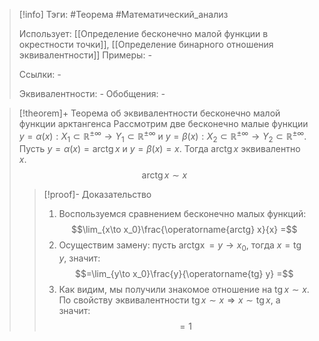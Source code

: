 > [!info]
> Тэги: #Теорема #Математический_анализ   
> 
> Использует: [[Определение бесконечно малой функции в окрестности точки]], [[Определение бинарного отношения эквивалентности]]
> Примеры: *-*
> 
> Ссылки: *-*
> 
> Эквивалентности: *-*
> Обобщения: *-*

> [!theorem]+ Теорема об эквивалентности бесконечно малой функции арктангенса 
> Рассмотрим две бесконечно малые функции $y=\alpha(x):X_1 \subset \mathbb{R^{\pm\infty}}\rightarrow Y_1 \subset \mathbb{R^{\pm\infty}}$ и $y=\beta(x):X_2 \subset \mathbb{R^{\pm\infty}}\rightarrow Y_2 \subset \mathbb{R^{\pm\infty}}$. Пусть $y=\alpha(x) = \operatorname{arctg} x$ и $y=\beta(x) = x$. Тогда $\operatorname{arctg} x$ эквивалентно $x$.
> $$\operatorname{arctg} x \sim x$$
> > [!proof]- Доказательство
> > 1. Воспользуемся сравнением бесконечно малых функций: $$\lim_{x\to x_0}\frac{\operatorname{arctg} x}{x} =$$
> > 2. Осуществим замену: пусть $\operatorname{arctg x} = y \to x_0$, тогда $x = \operatorname{tg} y$, значит: $$=\lim_{y\to x_0}\frac{y}{\operatorname{tg} y} =$$
> > 3. Как видим, мы получили знакомое отношение на $\operatorname{tg} x \sim x$. По свойству эквивалентности $\operatorname{tg} x \sim x  \Rightarrow x \sim \operatorname{tg} x$, а значит: $$= 1$$ 
